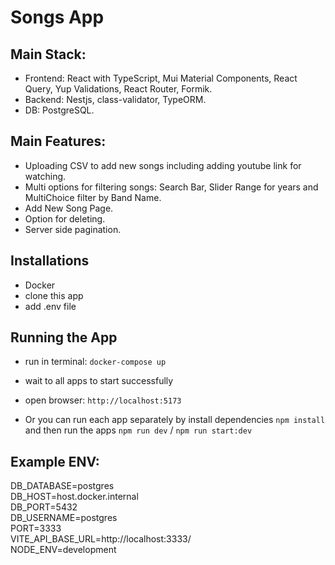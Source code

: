 # Songs App

## Main Stack:

- Frontend: React with TypeScript, Mui Material Components, React Query, Yup Validations, React Router, Formik.
- Backend: Nestjs, class-validator, TypeORM.
- DB: PostgreSQL.

## Main Features:

- Uploading CSV to add new songs including adding youtube link for watching.
- Multi options for filtering songs: Search Bar, Slider Range for years and MultiChoice filter by Band Name.
- Add New Song Page.
- Option for deleting.
- Server side pagination.

## Installations

- Docker
- clone this app
- add .env file

## Running the App

- run in terminal: `docker-compose up`
- wait to all apps to start successfully
- open browser: `http://localhost:5173`

- Or you can run each app separately by install dependencies `npm install` and then run the apps `npm run dev` / `npm run start:dev`

## Example ENV:

DB_DATABASE=postgres <br />
DB_HOST=host.docker.internal <br />
DB_PORT=5432 <br />
DB_USERNAME=postgres <br />
PORT=3333 <br />
VITE_API_BASE_URL=http://localhost:3333/ <br />
NODE_ENV=development
